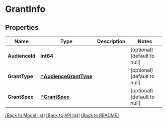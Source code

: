 # GrantInfo

## Properties
Name | Type | Description | Notes
------------ | ------------- | ------------- | -------------
**AudienceId** | **int64** |  | [optional] [default to null]
**GrantType** | [***AudienceGrantType**](AudienceGrantType.md) |  | [optional] [default to null]
**GrantSpec** | [***GrantSpec**](grant_spec.md) |  | [optional] [default to null]

[[Back to Model list]](../README.md#documentation-for-models) [[Back to API list]](../README.md#documentation-for-api-endpoints) [[Back to README]](../README.md)


